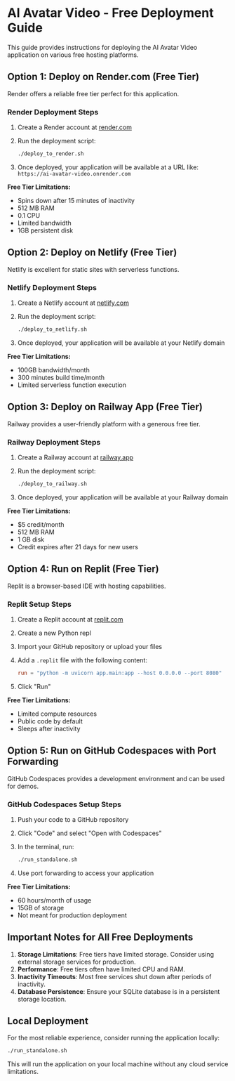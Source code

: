# AI Avatar Video - Free Deployment Guide

This guide provides instructions for deploying the AI Avatar Video application on various free hosting platforms.

## Option 1: Deploy on Render.com (Free Tier)

Render offers a reliable free tier perfect for this application.

### Render Deployment Steps

1. Create a Render account at [render.com](https://render.com)
2. Run the deployment script:

   ```bash
   ./deploy_to_render.sh
   ```

3. Once deployed, your application will be available at a URL like: `https://ai-avatar-video.onrender.com`

**Free Tier Limitations:**

- Spins down after 15 minutes of inactivity
- 512 MB RAM
- 0.1 CPU
- Limited bandwidth
- 1GB persistent disk

## Option 2: Deploy on Netlify (Free Tier)

Netlify is excellent for static sites with serverless functions.

### Netlify Deployment Steps

1. Create a Netlify account at [netlify.com](https://netlify.com)
2. Run the deployment script:

   ```bash
   ./deploy_to_netlify.sh
   ```

3. Once deployed, your application will be available at your Netlify domain

**Free Tier Limitations:**

- 100GB bandwidth/month
- 300 minutes build time/month
- Limited serverless function execution

## Option 3: Deploy on Railway App (Free Tier)

Railway provides a user-friendly platform with a generous free tier.

### Railway Deployment Steps

1. Create a Railway account at [railway.app](https://railway.app)
2. Run the deployment script:

   ```bash
   ./deploy_to_railway.sh
   ```

3. Once deployed, your application will be available at your Railway domain

**Free Tier Limitations:**

- $5 credit/month
- 512 MB RAM
- 1 GB disk
- Credit expires after 21 days for new users

## Option 4: Run on Replit (Free Tier)

Replit is a browser-based IDE with hosting capabilities.

### Replit Setup Steps

1. Create a Replit account at [replit.com](https://replit.com)
2. Create a new Python repl
3. Import your GitHub repository or upload your files
4. Add a `.replit` file with the following content:

   ```toml
   run = "python -m uvicorn app.main:app --host 0.0.0.0 --port 8080"
   ```

5. Click "Run"

**Free Tier Limitations:**

- Limited compute resources
- Public code by default
- Sleeps after inactivity

## Option 5: Run on GitHub Codespaces with Port Forwarding

GitHub Codespaces provides a development environment and can be used for demos.

### GitHub Codespaces Setup Steps

1. Push your code to a GitHub repository
2. Click "Code" and select "Open with Codespaces"
3. In the terminal, run:

   ```bash
   ./run_standalone.sh
   ```

4. Use port forwarding to access your application

**Free Tier Limitations:**

- 60 hours/month of usage
- 15GB of storage
- Not meant for production deployment

## Important Notes for All Free Deployments

1. **Storage Limitations**: Free tiers have limited storage. Consider using external storage services for production.
2. **Performance**: Free tiers often have limited CPU and RAM.
3. **Inactivity Timeouts**: Most free services shut down after periods of inactivity.
4. **Database Persistence**: Ensure your SQLite database is in a persistent storage location.

## Local Deployment

For the most reliable experience, consider running the application locally:

```bash
./run_standalone.sh
```

This will run the application on your local machine without any cloud service limitations.
